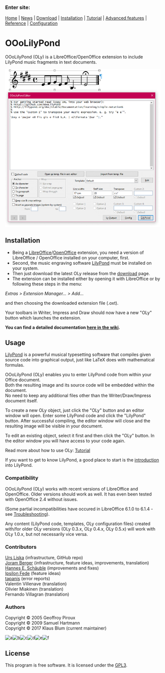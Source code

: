 ### Enter site:  
[Home](https://github.com/OOoLilyPond/OOoLilyPond/wiki#ooolilypond) | [News](https://github.com/OOoLilyPond/OOoLilyPond/wiki/News#-news-) | [Download](https://github.com/OOoLilyPond/OOoLilyPond/wiki/Downloads#downloads) | [Installation](https://github.com/OOoLilyPond/OOoLilyPond/wiki/Installation#installation) | [Tutorial](https://github.com/OOoLilyPond/OOoLilyPond/wiki/Tutorial#tutorial) | [Advanced features](https://github.com/OOoLilyPond/OOoLilyPond/wiki/Advanced-features#advanced-features) | [Reference](https://github.com/OOoLilyPond/OOoLilyPond/wiki/Editor-(main-window-reference)#editor-main-window-reference) | [Configuration](https://github.com/OOoLilyPond/OOoLilyPond/wiki/Config#configuration-dialogue)

# OOoLilyPond

OOoLilyPond (OLy) is a LibreOffice/OpenOffice extension to include LilyPond music fragments in text documents.

![editor object](https://raw.githubusercontent.com/OOoLilyPond/wiki-resources/master/images/editor-object-03.gif)

## Installation

* Being a [LibreOffice]/[OpenOffice] extension, you need a version of LibreOffice / OpenOffice installed on your computer, first.  
* Second, the music engraving software [LilyPond] must be installed on your system.  
* Then just download the latest OLy release from the [download] page.  
* The extension can be installed either by opening it with LibreOffice or by following these steps in the menu:

*Extras > Extension Manager… > Add…*

and then choosing the downloaded extension file (.oxt).

Your toolbars in Writer, Impress and Draw should now have a new "OLy" button which launches the extension.

**You can find a detailed documentation [here in the wiki](https://github.com/OOoLilyPond/OOoLilyPond/wiki/Installation#installation).**

## Usage

[LilyPond] is a powerful musical typesetting software that compiles given source code into graphical output, just like LaTeX does with mathematical formulas. 

OOoLilyPond (OLy) enables you to enter LilyPond code from within your Office document.  
  Both the resulting image and its source code will be embedded within the document.  
  No need to keep any additional files other than the Writer/Draw/Impress document itself.

To create a new OLy object, just click the "OLy" button and an editor window will open. Enter some LilyPond code and click the "LilyPond" button. After successful compiling, the editor window will close and the resulting image will be visible in your document. 

To edit an existing object, select it first and then click the "OLy" button. In the editor window you will have access to your code again.

Read more about how to use OLy: [Tutorial](https://github.com/OOoLilyPond/OOoLilyPond/wiki/Tutorial#tutorial)

If you want to get to know LilyPond, a good place to start is the [introduction] into LilyPond.

### Compatibility 

OOoLilyPond (OLy) works with recent versions of LibreOffice and OpenOffice. Older versions should work as well. It has even been tested with OpenOffice 2.4 without issues. 

(Some partial incompatibilities have occured in LibreOffice 6.1.0 to 6.1.4 - see [Troubleshooting](https://github.com/OOoLilyPond/OOoLilyPond/wiki/Troubleshooting#execution-aborts-with-error-message-incorrect-property-value)).

Any content (LilyPond code, templates, OLy configuration files) created with/for older OLy versions (OLy 0.3.x, OLy 0.4.x, OLy 0.5.x) will work with OLy 1.0.x, but not necessarily vice versa.


[LibreOffice]: http://libreoffice.org/
[OpenOffice]: http://www.openoffice.org/
[LilyPond]: http://lilypond.org
[download]: https://github.com/OOoLilyPond/OOoLilyPond/wiki/Downloads#downloads
[introduction]: http://lilypond.org/introduction.html
[Introduction into OOoLilyPond]: http://lilypondblog.org/2017/04/ooolilypond-creating-musical-snippets-in-libreoffice-documents/

### Contributors

[Urs Liska](https://github.com/uliska) (infrastructure, GitHub repo)  
[Joram Berger](https://github.com/joram-berger) (infrastructure, feature ideas, improvements, translation)  
[Hannes E. Schäuble](https://github.com/edgar79) (improvements and fixes)  
[Ipsilon Fede](https://github.com/yfede) (feature ideas)  
[tapanis](https://github.com/tapanis) (error reports)  
Valentin Villenave (translation)  
Olivier Miakinen (translation)  
Fernando Villagran (translation)

### Authors

Copyright © 2005 Geoffroy Piroux  
Copyright © 2009 Samuel Hartmann  
Copyright © 2017 Klaus Blum (current maintainer)

<a id="envelope">![a](https://raw.githubusercontent.com/OOoLilyPond/wiki-resources/master/images/score-a.png)</a>![b](https://raw.githubusercontent.com/OOoLilyPond/wiki-resources/master/images/score-b.png)![c](https://raw.githubusercontent.com/OOoLilyPond/wiki-resources/master/images/score-c.png)![d](https://raw.githubusercontent.com/OOoLilyPond/wiki-resources/master/images/score-d.png)![e](https://raw.githubusercontent.com/OOoLilyPond/wiki-resources/master/images/score-e.png)![f](https://raw.githubusercontent.com/OOoLilyPond/wiki-resources/master/images/score-f.png)

## License

This program is free software. It is licensed under the [GPL3].

[GPL3]: https://www.gnu.org/licenses/gpl.html "GPL3"
